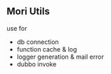 ## Mori Utils


use for

* db connection
* function cache & log
* logger generation & mail error
* dubbo invoke


